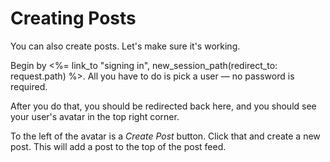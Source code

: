 # Creating Posts

You can also create posts. Let's make sure it's working.

Begin by <%= link_to "signing in", new_session_path(redirect_to: request.path) %>. All you have to do is pick a user — no password is required.

After you do that, you should be redirected back here, and you should see your user's avatar in the top right corner.

To the left of the avatar is a _Create Post_ button. Click that and create a new post. This will add a post to the top of the post feed.

